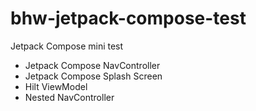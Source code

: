 # bhw-jetpack-compose-test
Jetpack Compose mini test

- Jetpack Compose NavController
- Jetpack Compose Splash Screen
- Hilt ViewModel
- Nested NavController

